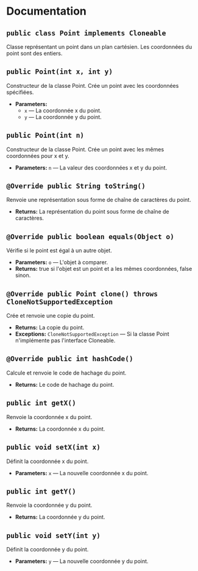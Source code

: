 # Documentation

## `public class Point implements Cloneable`

Classe représentant un point dans un plan cartésien. Les coordonnées du point sont des entiers.

## `public Point(int x, int y)`

Constructeur de la classe Point. Crée un point avec les coordonnées spécifiées.

* **Parameters:**
    * `x` — La coordonnée x du point.
    * `y` — La coordonnée y du point.

## `public Point(int n)`

Constructeur de la classe Point. Crée un point avec les mêmes coordonnées pour x et y.

* **Parameters:** `n` — La valeur des coordonnées x et y du point.

## `@Override public String toString()`

Renvoie une représentation sous forme de chaîne de caractères du point.

* **Returns:** La représentation du point sous forme de chaîne de caractères.

## `@Override public boolean equals(Object o)`

Vérifie si le point est égal à un autre objet.

* **Parameters:** `o` — L'objet à comparer.
* **Returns:** true si l'objet est un point et a les mêmes coordonnées, false sinon.

## `@Override public Point clone() throws CloneNotSupportedException`

Crée et renvoie une copie du point.

* **Returns:** La copie du point.
* **Exceptions:** `CloneNotSupportedException` — Si la classe Point n'implémente pas l'interface Cloneable.

## `@Override public int hashCode()`

Calcule et renvoie le code de hachage du point.

* **Returns:** Le code de hachage du point.

## `public int getX()`

Renvoie la coordonnée x du point.

* **Returns:** La coordonnée x du point.

## `public void setX(int x)`

Définit la coordonnée x du point.

* **Parameters:** `x` — La nouvelle coordonnée x du point.

## `public int getY()`

Renvoie la coordonnée y du point.

* **Returns:** La coordonnée y du point.

## `public void setY(int y)`

Définit la coordonnée y du point.

* **Parameters:** `y` — La nouvelle coordonnée y du point.